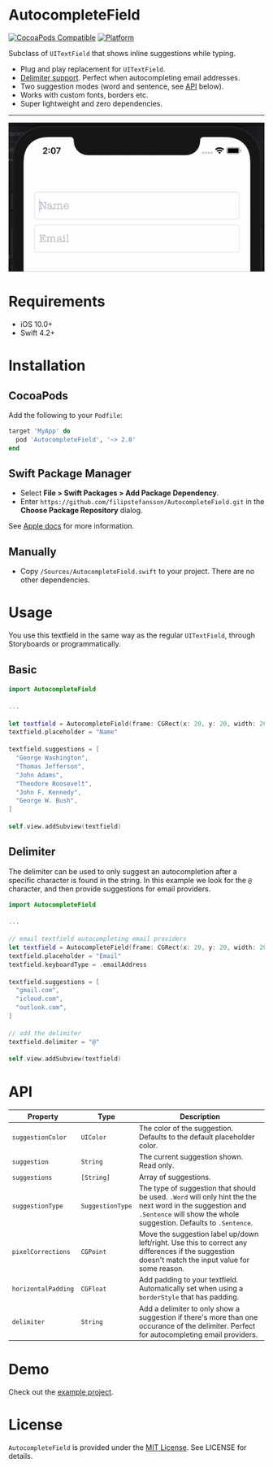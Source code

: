 # AutocompleteField

[![CocoaPods Compatible](https://img.shields.io/cocoapods/v/AutocompleteField.svg)](https://img.shields.io/cocoapods/v/AutocompleteField.svg)
[![Platform](https://img.shields.io/cocoapods/p/AutocompleteField.svg?style=flat)](https://AutocompleteField.github.io/AutocompleteField)

Subclass of `UITextField` that shows inline suggestions while typing.

- Plug and play replacement for `UITextField`.
- [Delimiter support](#delimiter). Perfect when autocompleting email addresses.
- Two suggestion modes (word and sentence, see [API](#api) below).
- Works with custom fonts, borders etc.
- Super lightweight and zero dependencies.

---

![AutocompleteField](/.github/example.gif?raw=true)

# Requirements

- iOS 10.0+
- Swift 4.2+

# Installation

## CocoaPods

Add the following to your `Podfile`:

```ruby
target 'MyApp' do
  pod 'AutocompleteField', '~> 2.0'
end
```

## Swift Package Manager

- Select **File > Swift Packages > Add Package Dependency**.
- Enter `https://github.com/filipstefansson/AutocompleteField.git` in the **Choose Package Repository** dialog.

See [Apple docs](https://developer.apple.com/documentation/xcode/adding_package_dependencies_to_your_app) for more information.

## Manually

- Copy `/Sources/AutocompleteField.swift` to your project. There are no other dependencies.

# Usage

You use this textfield in the same way as the regular `UITextField`, through Storyboards or programmatically.

## Basic

```swift
import AutocompleteField

...

let textfield = AutocompleteField(frame: CGRect(x: 20, y: 20, width: 200, height: 40))
textfield.placeholder = "Name"

textfield.suggestions = [
  "George Washington",
  "Thomas Jefferson",
  "John Adams",
  "Theodore Roosevelt",
  "John F. Kennedy",
  "George W. Bush",
]

self.view.addSubview(textfield)
```

## Delimiter

The delimiter can be used to only suggest an autocompletion after a specific character is found in the string. In this example we look for the `@` character, and then provide suggestions for email providers.

```swift
import AutocompleteField

...

// email textfield autocompleting email providers
let textfield = AutocompleteField(frame: CGRect(x: 20, y: 20, width: 200, height: 40))
textfield.placeholder = "Email"
textfield.keyboardType = .emailAddress

textfield.suggestions = [
  "gmail.com",
  "icloud.com",
  "outlook.com",
]

// add the delimiter
textfield.delimiter = "@"

self.view.addSubview(textfield)
```

# API

| Property            | Type             | Description                                                                                                                                                                     |
| ------------------- | ---------------- | ------------------------------------------------------------------------------------------------------------------------------------------------------------------------------- |
| `suggestionColor`   | `UIColor`        | The color of the suggestion. Defaults to the default placeholder color.                                                                                                         |
| `suggestion`        | `String`         | The current suggestion shown. Read only.                                                                                                                                        |
| `suggestions`       | `[String]`       | Array of suggestions.                                                                                                                                                           |
| `suggestionType`    | `SuggestionType` | The type of suggestion that should be used. `.Word` will only hint the the next word in the suggestion and `.Sentence` will show the whole suggestion. Defaults to `.Sentence`. |
| `pixelCorrections`  | `CGPoint`        | Move the suggestion label up/down left/right. Use this to correct any differences if the suggestion doesn't match the input value for some reason.                              |
| `horizontalPadding` | `CGFloat`        | Add padding to your textfield. Automatically set when using a `borderStyle` that has padding.                                                                                   |
| `delimiter`         | `String`         | Add a delimiter to only show a suggestion if there's more than one occurance of the delimiter. Perfect for autocompleting email providers.                                      |

# Demo

Check out the [example project](/Example).

# License

`AutocompleteField` is provided under the [MIT License](http://http//opensource.org/licenses/mit-license.php). See LICENSE for details.
